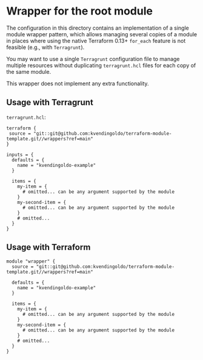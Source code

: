 # Wrapper for the root module

The configuration in this directory contains an implementation of a single module wrapper pattern, which allows managing several copies of a module in places where using the native Terraform 0.13+ `for_each` feature is not feasible (e.g., with `Terragrunt`).

You may want to use a single `Terragrunt` configuration file to manage multiple resources without duplicating `terragrunt.hcl` files for each copy of the same module.

This wrapper does not implement any extra functionality.

## Usage with Terragrunt

`terragrunt.hcl`:

```hcl
terraform {
 source = "git::git@github.com:kvendingoldo/terraform-module-template.git//wrappers?ref=main"
}

inputs = {
  defaults = {
    name = "kvendingoldo-example"
  }

  items = {
    my-item = {
      # omitted... can be any argument supported by the module
    }
    my-second-item = {
      # omitted... can be any argument supported by the module
    }
    # omitted...
  }
}
```

## Usage with Terraform

```hcl
module "wrapper" {
  source = "git::git@github.com:kvendingoldo/terraform-module-template.git//wrappers?ref=main"

  defaults = {
    name = "kvendingoldo-example"
  }

  items = {
    my-item = {
      # omitted... can be any argument supported by the module
    }
    my-second-item = {
      # omitted... can be any argument supported by the module
    }
    # omitted...
  }
}
```
